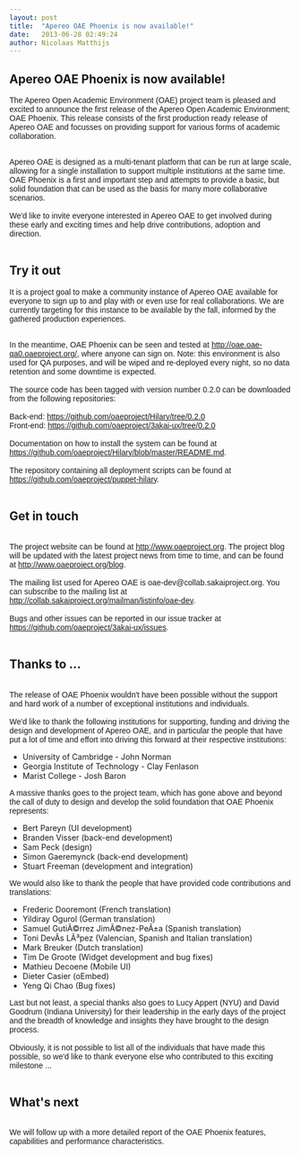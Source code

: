 ```yaml
---
layout: post
title:  "Apereo OAE Phoenix is now available!"
date:   2013-06-28 02:49:24
author: Nicolaas Matthijs
---
```

<h2>Apereo OAE Phoenix is now available!</h2><p><span style="font-family: Helvetica; font-size: 14px;">The Apereo Open Academic Environment (OAE) project team is pleased and excited to announce the first release of the Apereo Open Academic Environment; OAE Phoenix. This release consists of the first production ready release of Apereo OAE and focusses on providing support for various forms of academic collaboration.</span></p>
<!--more-->
<p style="margin: 0px; font-size: 14px; font-family: Helvetica;">&nbsp;</p><p style="margin: 0px; font-size: 14px; font-family: Helvetica;">Apereo OAE is designed as a multi-tenant platform that can be run at large scale, allowing for a single installation to support multiple institutions at the same time. OAE Phoenix is a first and important step and attempts to provide a basic, but solid foundation that can be used as the basis for many more collaborative scenarios.</p><p style="margin: 0px; font-size: 14px; font-family: Helvetica;">&nbsp;</p><p style="margin: 0px; font-size: 14px; font-family: Helvetica;">We'd like to invite everyone interested in Apereo OAE to get involved during these early and exciting times and help drive contributions, adoption and direction.</p><p style="margin: 0px; font-size: 14px; font-family: Helvetica;">&nbsp;</p><h2>Try it out</h2><p><span style="font-family: Helvetica; font-size: 14px;">It is a project goal to make a community instance of Apereo OAE available for everyone to sign up to and play with or even use for real collaborations. We are currently targeting for this instance to be available by the fall, informed by the gathered production experiences.</span></p><p style="margin: 0px; font-size: 14px; font-family: Helvetica;">&nbsp;</p><p style="margin: 0px; font-size: 14px; font-family: Helvetica;">In the meantime, OAE Phoenix can be seen and tested at <a href="http://oae.oae-qa0.oaeproject.org/">http://oae.oae-qa0.oaeproject.org/</a>, where anyone can sign on. Note: this environment is also used for QA purposes, and will be wiped and re-deployed every night, so no data retention and some downtime is expected.</p><p style="margin: 0px; font-size: 14px; font-family: Helvetica;">&nbsp;</p><p style="margin: 0px; font-size: 14px; font-family: Helvetica;">The source code has been tagged with version number 0.2.0 can be downloaded from the following repositories:</p><p style="margin: 0px; font-size: 14px; font-family: Helvetica;">&nbsp;</p><p style="margin: 0px; font-size: 14px; font-family: Helvetica;">Back-end: <a href="https://github.com/oaeproject/Hilary/tree/0.2.0">https://github.com/oaeproject/Hilary/tree/0.2.0</a></p><p style="margin: 0px; font-size: 14px; font-family: Helvetica;">Front-end: <a href="https://github.com/oaeproject/3akai-ux/tree/0.2.0">https://github.com/oaeproject/3akai-ux/tree/0.2.0</a></p><p style="margin: 0px; font-size: 14px; font-family: Helvetica;">&nbsp;</p><p style="margin: 0px; font-size: 14px; font-family: Helvetica;">Documentation on how to install the system can be found at <a href="https://github.com/oaeproject/Hilary/blob/master/README.md">https://github.com/oaeproject/Hilary/blob/master/README.md</a>.</p><p style="margin: 0px; font-size: 14px; font-family: Helvetica;">&nbsp;</p><p style="margin: 0px; font-size: 14px; font-family: Helvetica;">The repository containing all deployment scripts can be found at <a href="https://github.com/oaeproject/puppet-hilary">https://github.com/oaeproject/puppet-hilary</a>.</p><p style="margin: 0px; font-size: 14px; font-family: Helvetica;">&nbsp;</p><h2>Get in touch</h2><p style="margin: 0px; font-size: 14px; font-family: Helvetica;"><br />The project website can be found at <a href="http://www.oaeproject.org">http://www.oaeproject.org</a>. The project blog will be updated with the latest project news from time to time, and can be found at <a href="http://www.oaeproject.org/blog">http://www.oaeproject.org/blog</a>.</p><p style="margin: 0px; font-size: 14px; font-family: Helvetica;">&nbsp;</p><p style="margin: 0px; font-size: 14px; font-family: Helvetica;">The mailing list used for Apereo OAE is oae-dev@collab.sakaiproject.org. You can subscribe to the mailing list at <a href="http://collab.sakaiproject.org/mailman/listinfo/oae-dev">http://collab.sakaiproject.org/mailman/listinfo/oae-dev</a>.</p><p style="margin: 0px; font-size: 14px; font-family: Helvetica;">&nbsp;</p><p style="margin: 0px; font-size: 14px; font-family: Helvetica;">Bugs and other issues can be reported in our issue tracker at <a href="https://github.com/oaeproject/3akai-ux/issues">https://github.com/oaeproject/3akai-ux/issues</a>.</p><p style="margin: 0px; font-size: 14px; font-family: Helvetica;">&nbsp;</p><h2>Thanks to ...</h2><p style="margin: 0px; font-size: 14px; font-family: Helvetica;"><br />The release of OAE Phoenix wouldn't have been possible without the support and hard work of a number of exceptional institutions and individuals.</p><p style="margin: 0px; font-size: 14px; font-family: Helvetica;">&nbsp;</p><p style="margin: 0px; font-size: 14px; font-family: Helvetica;">We'd like to thank the following institutions for supporting, funding and driving the design and development of Apereo OAE, and in particular the people that have put a lot of time and effort into driving this forward at their respective institutions:</p><ul><li>University of Cambridge - John Norman</li><li>Georgia Institute of Technology - Clay Fenlason</li><li>Marist College - Josh Baron</li></ul><p style="margin: 0px; font-size: 14px; font-family: Helvetica;">A massive thanks goes to the project team, which has gone above and beyond the call of duty to design and develop the solid foundation that OAE Phoenix represents:</p><ul><li>Bert Pareyn (UI development)</li><li>Branden Visser (back-end development)</li><li>Sam Peck (design)</li><li>Simon Gaeremynck (back-end development)</li><li>Stuart Freeman (development and integration)</li></ul><p style="margin: 0px; font-size: 14px; font-family: Helvetica;">We would also like to thank the people that have provided code contributions and translations:</p><ul><li>Frederic Dooremont (French translation)</li><li>Yildiray Ogurol (German translation)</li><li>Samuel GutiÃ©rrez JimÃ©nez-PeÃ±a (Spanish translation)</li><li>Toni DevÃ­s LÃ³pez (Valencian, Spanish and Italian translation)</li><li>Mark Breuker (Dutch translation)</li><li>Tim De Groote (Widget development and bug fixes)</li><li>Mathieu Decoene (Mobile UI)</li><li>Dieter Casier (oEmbed)</li><li>Yeng Qi Chao (Bug fixes)</li></ul><p style="margin: 0px; font-size: 14px; font-family: Helvetica;">Last but not least, a special thanks also goes to Lucy Appert (NYU) and David Goodrum (Indiana University) for their leadership in the early days of the project and the breadth of knowledge and insights they have brought to the design process.</p><p style="margin: 0px; font-size: 14px; font-family: Helvetica;">&nbsp;</p><p style="margin: 0px; font-size: 14px; font-family: Helvetica;">Obviously, it is not possible to list all of the individuals that have made this possible, so we'd like to thank everyone else who contributed to this exciting milestone ...</p><p style="margin: 0px; font-size: 14px; font-family: Helvetica;">&nbsp;</p><h2>What's next</h2><p style="margin: 0px; font-size: 14px; font-family: Helvetica;"><br />We will follow up with a more detailed report of the OAE Phoenix features, capabilities and performance characteristics.</p>
